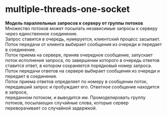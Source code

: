 # multiple-threads-one-socket

**Модель параллельных запросов к серверу от группы потоков**
Множество потоков может посылать независимые запросы к серверу через единственное соединение.  
Запрос ставится в очередь, нумеруется, клиентский процесс засыпает. Поток передачи от клиента выбирает сообщения из очереди и передает в соединение.  
Поток приема на сервере, приняв очередное сообщение, запускает поток исполнения запроса, по завершении которого в очередь ответов ставится ответ,
в котором сохраняется порядковый номер запроса. Поток передачи ответов на сервере выбирает сообщения из очереди и передает в соединение.  
Поток приема ответов определяет по номеру в сообщении поток, передавший запрос и пробуждает его. Ответное сообщение находится в запросе,  
переданном потоком, и выводится им. Промоделировать группу потоков, посылающих случайные слова, которые сервер переворачивает со случайной задержкой.  
